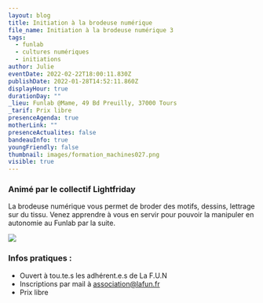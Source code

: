 ```yaml
---
layout: blog
title: Initiation à la brodeuse numérique
file_name: Initiation à la brodeuse numérique 3
tags:
  - funlab
  - cultures numériques
  - initiations
author: Julie
eventDate: 2022-02-22T18:00:11.830Z
publishDate: 2022-01-28T14:52:11.860Z
displayHour: true
durationDay: ""
_lieu: Funlab @Mame, 49 Bd Preuilly, 37000 Tours
_tarif: Prix libre
presenceAgenda: true
motherLink: ""
presenceActualites: false
bandeauInfo: true
youngFriendly: false
thumbnail: images/formation_machines027.png
visible: true
---
```

### Animé par le collectif Lightfriday

La brodeuse numérique vous permet de broder des motifs, dessins, lettrage sur du tissu.
Venez apprendre à vous en servir pour pouvoir la manipuler en autonomie au Funlab par la suite.

![](images/formation_machines027.png)

### Infos pratiques :

* Ouvert à tou.te.s les adhérent.e.s de La F.U.N
* Inscriptions par mail à association@lafun.fr
* Prix libre